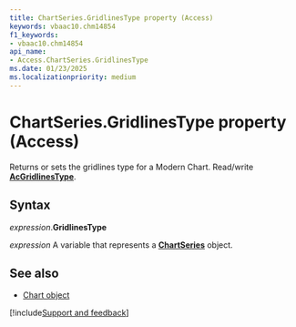 ```yaml
---
title: ChartSeries.GridlinesType property (Access)
keywords: vbaac10.chm14854
f1_keywords:
- vbaac10.chm14854
api_name:
- Access.ChartSeries.GridlinesType
ms.date: 01/23/2025
ms.localizationpriority: medium
---
```



# ChartSeries.GridlinesType property (Access)

Returns or sets the gridlines type for a Modern Chart. Read/write **[AcGridlinesType](Access.AcGridlinesType.md)**.


## Syntax

_expression_.**GridlinesType**

_expression_ A variable that represents a **[ChartSeries](Access.ChartSeries.md)** object.


## See also

- [Chart object](Access.Chart.md)

[!include[Support and feedback](~/includes/feedback-boilerplate.md)]